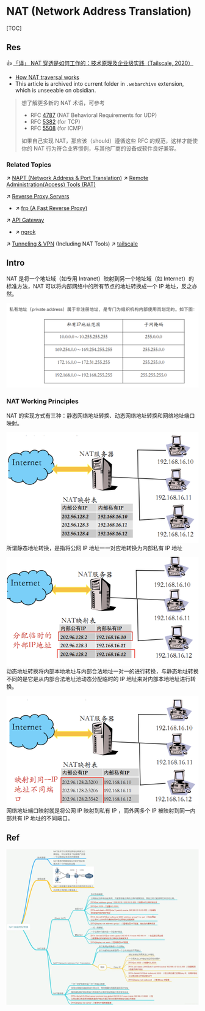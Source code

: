 # NAT (Network Address Translation)

[TOC]



## Res
👍 [「译」 NAT 穿透是如何工作的：技术原理及企业级实践（Tailscale, 2020）](https://arthurchiao.art/blog/how-nat-traversal-works-zh/)
- [How NAT traversal works](https://tailscale.com/blog/how-nat-traversal-works/)
- This article is archived into current folder in `.webarchive` extension, which is unseeable on obsidian.

>想了解更多新的 NAT 术语，可参考
> - RFC [4787](https://tools.ietf.org/html/rfc4787) (NAT Behavioral Requirements for UDP)
> - RFC [5382](https://tools.ietf.org/html/rfc5382) (for TCP)
> - RFC [5508](https://tools.ietf.org/html/rfc5508) (for ICMP)
>
>如果自己实现 NAT，那应该（should）遵循这些 RFC 的规范，这样才能使你的 NAT 行为符合业界惯例，与其他厂商的设备或软件良好兼容。


### Related Topics
↗ [NAPT (Network Address & Port Translation)](NAPT%20(Network%20Address%20&%20Port%20Translation).md)
↗ [Remote Administration(Access) Tools (RAT)](../../../../../🧰%20Generic%20Tools%20&%20Projects/Remote%20Administration(Access)%20Tools%20(RAT)/Remote%20Administration(Access)%20Tools%20(RAT).md)

↗ [Reverse Proxy Servers](../../../../../../Software%20Engineering/Web%20Development/🥪%20Middleware/🪇%20Reverse%20Proxy%20Servers/Reverse%20Proxy%20Servers.md)
- ↗ [frp (A Fast Reverse Proxy)](../../../../../../Software%20Engineering/Web%20Development/🥪%20Middleware/🪇%20Reverse%20Proxy%20Servers/frp%20(A%20Fast%20Reverse%20Proxy).md)

↗ [API Gateway](../../../../../../Software%20Engineering/☁️%20Cloud%20Computing%20&%20Cloud%20Native/Cloud%20Operating%20System%20&%20Platform%20(System%20Level%20Engineering)/Orchestration%20&%20Management/API%20Gateway/API%20Gateway.md)
- ↗ [ngrok](../../../../../../Software%20Engineering/☁️%20Cloud%20Computing%20&%20Cloud%20Native/Cloud%20Operating%20System%20&%20Platform%20(System%20Level%20Engineering)/Orchestration%20&%20Management/API%20Gateway/ngrok/ngrok.md)

↗ [Tunneling & VPN](../../../../../../CyberSecurity/Network%20Security/Anonymous%20&%20Private%20Networks/👻%20Tunneling%20&%20VPN/Tunneling%20&%20VPN.md) (Including NAT Tools)
↗ [tailscale](../../../../../../CyberSecurity/Network%20Security/Anonymous%20&%20Private%20Networks/👻%20Tunneling%20&%20VPN/VPN%20&%20NAT%20Implementations/VPN%20&%20NAT%20Commercial%20Products/tailscale.md)



## Intro
NAT 是将一个地址域（如专用 Intranet）映射到另一个地址域（如 Internet）的标准方法，NAT 可以将内部网络中的所有节点的地址转换成一个 IP 地址，反之亦然。

![](../../../../../../../Assets/Pics/Screenshot%202023-12-16%20at%2011.02.51AM.png)


### NAT Working Principles
NAT 的实现方式有三种：静态网络地址转换、动态网络地址转换和网络地址端口映射。

![](../../../../../../../Assets/Pics/Screenshot%202023-12-16%20at%2011.01.37AM.png)
所谓静态地址转换，是指将公网 IP 地址一一对应地转换为内部私有 IP 地址

![](../../../../../../../Assets/Pics/Screenshot%202023-12-16%20at%2011.01.51AM.png)
动态地址转换将内部本地地址与内部合法地址一对一的进行转换，与静态地址转换不同的是它是从内部合法地址池动态分配临时的 IP 地址来对内部本地地址进行转换。

![](../../../../../../../Assets/Pics/Screenshot%202023-12-16%20at%2011.02.03AM.png)
网络地址端口映射就是将公网 IP 映射到私有 IP ，而外网多个 IP 被映射到同一内部共有 IP 地址的不同端口。



## Ref
[👍 Telegram: we get the IP address of the interlocutor]: https://n0a.pw/telegram-get-remote-ip/

[👍 全网最全网络基础思维导图（38张) | SDNLAB]: https://mp.weixin.qq.com/s/jlstOkjnJtrLKOGtWedebA

![](../../../../../../../Assets/Pics/Pasted%20image%2020240510150735.png)